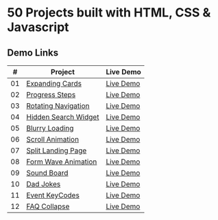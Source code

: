 # 50 Projects built with HTML, CSS & Javascript

## Demo Links

| #   | Project                                                                                                          | Live Demo                                                                                |
| --- | ---------------------------------------------------------------------------------------------------------------- | ---------------------------------------------------------------------------------------- |
| 01  | [Expanding Cards](https://github.com/aykutulis/50-projects-html-css-js/tree/master/01-expanding-cards)           | [Live Demo](https://aykutulis.github.io/50-projects-html-css-js/01-expanding-cards)      |
| 02  | [Progress Steps](https://github.com/aykutulis/50-projects-html-css-js/tree/master/02-progress-steps)             | [Live Demo](https://aykutulis.github.io/50-projects-html-css-js/02-progress-steps)       |
| 03  | [Rotating Navigation](https://github.com/aykutulis/50-projects-html-css-js/tree/master/03-rotating-navigation)   | [Live Demo](https://aykutulis.github.io/50-projects-html-css-js/03-rotating-navigation)  |
| 04  | [Hidden Search Widget](https://github.com/aykutulis/50-projects-html-css-js/tree/master/04-hidden-search-widget) | [Live Demo](https://aykutulis.github.io/50-projects-html-css-js/04-hidden-search-widget) |
| 05  | [Blurry Loading](https://github.com/aykutulis/50-projects-html-css-js/tree/master/05-blurry-loading)             | [Live Demo](https://aykutulis.github.io/50-projects-html-css-js/05-blurry-loading)       |
| 06  | [Scroll Animation](https://github.com/aykutulis/50-projects-html-css-js/tree/master/06-scroll-animation)         | [Live Demo](https://aykutulis.github.io/50-projects-html-css-js/06-scroll-animation)     |
| 07  | [Split Landing Page](https://github.com/aykutulis/50-projects-html-css-js/tree/master/07-split-landing-page)     | [Live Demo](https://aykutulis.github.io/50-projects-html-css-js/07-split-landing-page)   |
| 08  | [Form Wave Animation](https://github.com/aykutulis/50-projects-html-css-js/tree/master/08-form-wave-animation)   | [Live Demo](https://aykutulis.github.io/50-projects-html-css-js/08-form-wave-animation)  |
| 09  | [Sound Board](https://github.com/aykutulis/50-projects-html-css-js/tree/master/09-sound-board)                   | [Live Demo](https://aykutulis.github.io/50-projects-html-css-js/09-sound-board)          |
| 10  | [Dad Jokes](https://github.com/aykutulis/50-projects-html-css-js/tree/master/10-dad-jokes)                       | [Live Demo](https://aykutulis.github.io/50-projects-html-css-js/10-dad-jokes)            |
| 11  | [Event KeyCodes](https://github.com/aykutulis/50-projects-html-css-js/tree/master/11-event-key-codes)            | [Live Demo](https://aykutulis.github.io/50-projects-html-css-js/11-event-key-codes)      |
| 12  | [FAQ Collapse](https://github.com/aykutulis/50-projects-html-css-js/tree/master/12-faq-collapse)                 | [Live Demo](https://aykutulis.github.io/50-projects-html-css-js/12-faq-collapse)         |

